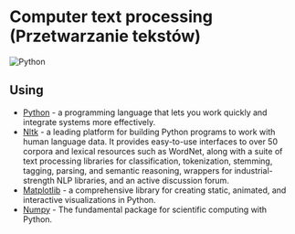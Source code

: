 # Computer text processing (Przetwarzanie tekstów)

<img alt="Python" src="https://img.shields.io/badge/Python-3-blueviolet">

## Using

* [Python](https://www.python.org/) - a programming language that lets you work quickly
and integrate systems more effectively.
* [Nltk](https://www.nltk.org/) - a leading platform for building Python programs to work with human language data. It provides easy-to-use interfaces to over 50 corpora and lexical resources such as WordNet, along with a suite of text processing libraries for classification, tokenization, stemming, tagging, parsing, and semantic reasoning, wrappers for industrial-strength NLP libraries, and an active discussion forum.
* [Matplotlib](https://matplotlib.org/) - a comprehensive library for creating static, animated, and interactive visualizations in Python.
* [Numpy](https://numpy.org/) - The fundamental package for scientific computing with Python.
